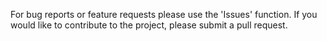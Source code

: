 For bug reports or feature requests please use the 'Issues' function. If you would like to contribute to the project, please submit a pull request. 
